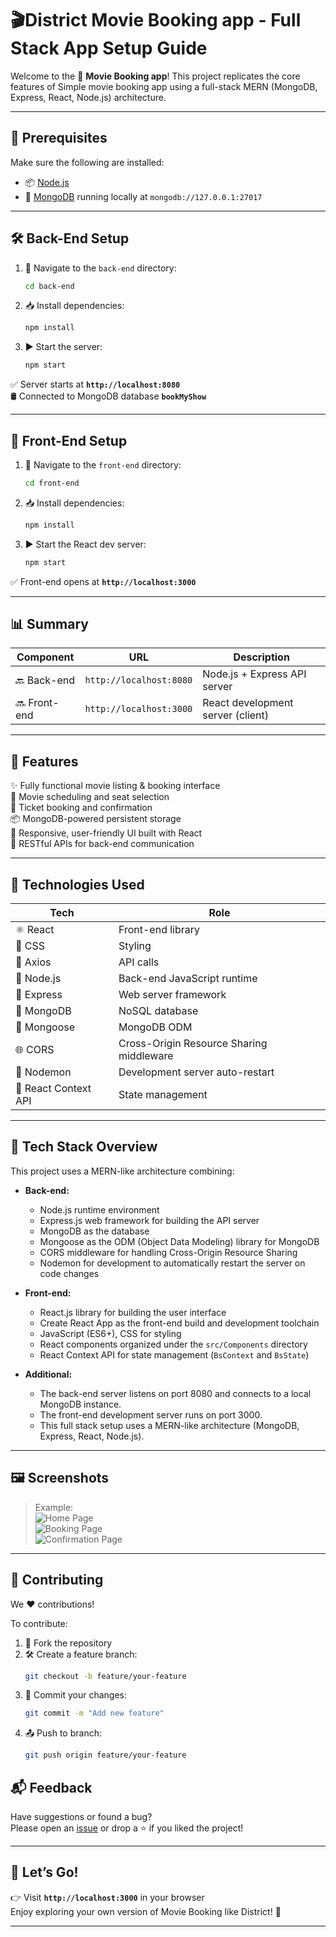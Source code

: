 # 🎬District Movie Booking app - Full Stack App Setup Guide

Welcome to the 🚀 **Movie Booking app**! This project replicates the core features of Simple movie booking app using a full-stack MERN (MongoDB, Express, React, Node.js) architecture.

---

## 🔧 Prerequisites

Make sure the following are installed:

- 📦 [Node.js](https://nodejs.org/)
- 🍃 [MongoDB](https://www.mongodb.com/) running locally at `mongodb://127.0.0.1:27017`

---

## 🛠️ Back-End Setup

1. 📂 Navigate to the `back-end` directory:
   ```bash
   cd back-end
   ```

2. 📥 Install dependencies:
   ```bash
   npm install
   ```

3. ▶️ Start the server:
   ```bash
   npm start
   ```

✅ Server starts at **`http://localhost:8080`**  
🛢️ Connected to MongoDB database **`bookMyShow`**

---

## 🎨 Front-End Setup

1. 📂 Navigate to the `front-end` directory:
   ```bash
   cd front-end
   ```

2. 📥 Install dependencies:
   ```bash
   npm install
   ```

3. ▶️ Start the React dev server:
   ```bash
   npm start
   ```

✅ Front-end opens at **`http://localhost:3000`**

---

## 📊 Summary

| Component  | URL                        | Description                        |
|------------|----------------------------|------------------------------------|
| 🔙 Back-end | `http://localhost:8080`     | Node.js + Express API server       |
| 🔜 Front-end| `http://localhost:3000`     | React development server (client)  |

---

## 🧪 Features

✨ Fully functional movie listing & booking interface  
📆 Movie scheduling and seat selection  
🛒 Ticket booking and confirmation  
📦 MongoDB-powered persistent storage  
🎨 Responsive, user-friendly UI built with React  
🔄 RESTful APIs for back-end communication  

---

## 🧰 Technologies Used

| Tech              | Role                                       |
|-------------------|--------------------------------------------|
| ⚛️ React           | Front-end library                          |
| 🎨 CSS             | Styling                                    |
| 📡 Axios           | API calls                                  |
| 🧠 Node.js         | Back-end JavaScript runtime                |
| 🚂 Express         | Web server framework                       |
| 🍃 MongoDB         | NoSQL database                             |
| 🔗 Mongoose        | MongoDB ODM                                |
| 🌐 CORS            | Cross-Origin Resource Sharing middleware   |
| 🔄 Nodemon         | Development server auto-restart            |
| 🧩 React Context API | State management                          |

---

## 🧱 Tech Stack Overview

This project uses a MERN-like architecture combining:

- **Back-end:**
  - Node.js runtime environment
  - Express.js web framework for building the API server
  - MongoDB as the database
  - Mongoose as the ODM (Object Data Modeling) library for MongoDB
  - CORS middleware for handling Cross-Origin Resource Sharing
  - Nodemon for development to automatically restart the server on code changes

- **Front-end:**
  - React.js library for building the user interface
  - Create React App as the front-end build and development toolchain
  - JavaScript (ES6+), CSS for styling
  - React components organized under the `src/Components` directory
  - React Context API for state management (`BsContext` and `BsState`)

- **Additional:**
  - The back-end server listens on port 8080 and connects to a local MongoDB instance.
  - The front-end development server runs on port 3000.
  - This full stack setup uses a MERN-like architecture (MongoDB, Express, React, Node.js).

---

## 🖼️ Screenshots

> Example:  
> ![Home Page](District---MovieBookingApp/Screenshots/1%20(1).png)  
> ![Booking Page](District---MovieBookingApp/Screenshots/1%20(2).png)  
> ![Confirmation Page](District---MovieBookingApp/Screenshots/1%20(3).png)

---

## 🤝 Contributing

We ❤️ contributions!

To contribute:

1. 🍴 Fork the repository  
2. 🛠️ Create a feature branch:  
   ```bash
   git checkout -b feature/your-feature
   ```
3. 💾 Commit your changes:  
   ```bash
   git commit -m "Add new feature"
   ```
4. 📤 Push to branch:  
   ```bash
   git push origin feature/your-feature
   ```


## 📬 Feedback

Have suggestions or found a bug?  
Please open an [issue](https://github.com/Snapdragon8g2/District---MovieBookingApp/issues) or drop a ⭐️ if you liked the project!

---

## 🚀 Let’s Go!

👉 Visit **`http://localhost:3000`** in your browser  
Enjoy exploring your own version of Movie Booking like District! 🍿

---
